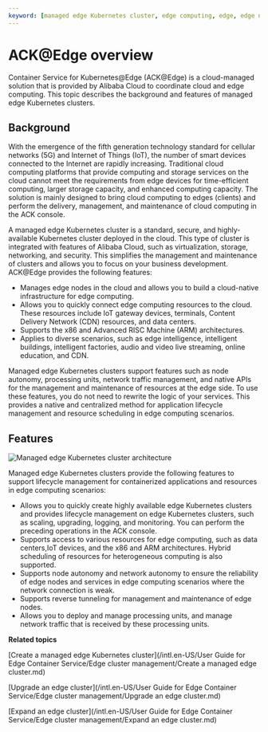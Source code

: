 ```yaml
---
keyword: [managed edge Kubernetes cluster, edge computing, edge, edge network, network autonomy, tunneling for edge node management]
---
```


# ACK@Edge overview

Container Service for Kubernetes@Edge \(ACK@Edge\) is a cloud-managed solution that is provided by Alibaba Cloud to coordinate cloud and edge computing. This topic describes the background and features of managed edge Kubernetes clusters.

## Background

With the emergence of the fifth generation technology standard for cellular networks \(5G\) and Internet of Things \(IoT\), the number of smart devices connected to the Internet are rapidly increasing. Traditional cloud computing platforms that provide computing and storage services on the cloud cannot meet the requirements from edge devices for time-efficient computing, larger storage capacity, and enhanced computing capacity. The solution is mainly designed to bring cloud computing to edges \(clients\) and perform the delivery, management, and maintenance of cloud computing in the ACK console.

A managed edge Kubernetes cluster is a standard, secure, and highly-available Kubernetes cluster deployed in the cloud. This type of cluster is integrated with features of Alibaba Cloud, such as virtualization, storage, networking, and security. This simplifies the management and maintenance of clusters and allows you to focus on your business development. ACK@Edge provides the following features:

-   Manages edge nodes in the cloud and allows you to build a cloud-native infrastructure for edge computing.
-   Allows you to quickly connect edge computing resources to the cloud. These resources include IoT gateway devices, terminals, Content Delivery Network \(CDN\) resources, and data centers.
-   Supports the x86 and Advanced RISC Machine \(ARM\) architectures.
-   Applies to diverse scenarios, such as edge intelligence, intelligent buildings, intelligent factories, audio and video live streaming, online education, and CDN.

Managed edge Kubernetes clusters support features such as node autonomy, processing units, network traffic management, and native APIs for the management and maintenance of resources at the edge side. To use these features, you do not need to rewrite the logic of your services. This provides a native and centralized method for application lifecycle management and resource scheduling in edge computing scenarios.

## Features

![Managed edge Kubernetes cluster architecture](https://static-aliyun-doc.oss-accelerate.aliyuncs.com/assets/img/en-US/9783068951/p99748.png)

Managed edge Kubernetes clusters provide the following features to support lifecycle management for containerized applications and resources in edge computing scenarios:

-   Allows you to quickly create highly available edge Kubernetes clusters and provides lifecycle management on edge Kubernetes clusters, such as scaling, upgrading, logging, and monitoring. You can perform the preceding operations in the ACK console.
-   Supports access to various resources for edge computing, such as data centers,IoT devices, and the x86 and ARM architectures. Hybrid scheduling of resources for heterogeneous computing is also supported.
-   Supports node autonomy and network autonomy to ensure the reliability of edge nodes and services in edge computing scenarios where the network connection is weak.
-   Supports reverse tunneling for management and maintenance of edge nodes.
-   Allows you to deploy and manage processing units, and manage network traffic that is received by these processing units.

**Related topics**  


[Create a managed edge Kubernetes cluster](/intl.en-US/User Guide for Edge Container Service/Edge cluster management/Create a managed edge cluster.md)

[Upgrade an edge cluster](/intl.en-US/User Guide for Edge Container Service/Edge cluster management/Upgrade an edge cluster.md)

[Expand an edge cluster](/intl.en-US/User Guide for Edge Container Service/Edge cluster management/Expand an edge cluster.md)

